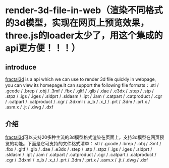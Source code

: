 # render-3d-file-in-web（渲染不同格式的3d模型，实现在网页上预览效果，three.js的loader太少了，用这个集成的api更方便！！！）
## introduce
[fractal3d](https://fractal3d.everxyz.com/) is a api which we can use to render 3d file quickly in webpage, you can view its homepage.It can support the following file formats：.stl / .gcode / .brep / .obj / .3mf / .fbx / .gltf / .glb / .dae   / .e3dx / .step / .stp / .stpz / .igs / .iges / .sldprt / .sldasm / .ipt / .iam / .catpart / .catproduct / .cgr / .catpart / .catproduct / .cgr / .3dxml / .x_b / .x_t / .prt / .3dm / .prt.x / .asm.x / .jt / .dwg / .dxf
## 介绍
[fractal3d](https://fractal3d.everxyz.com/)可以支持20多种主流的3d模型格式渲染在页面上，支持3d模型在网页预览的功能。下面是它可支持的文件格式清单：.stl / .gcode / .brep / .obj / .3mf / .fbx / .gltf / .glb / .dae   / .e3dx / .step / .stp / .stpz / .igs / .iges / .sldprt / .sldasm / .ipt / .iam / .catpart / .catproduct / .cgr / .catpart / .catproduct / .cgr / .3dxml / .x_b / .x_t / .prt / .3dm / .prt.x / .asm.x / .jt / .dwg / .dxf
